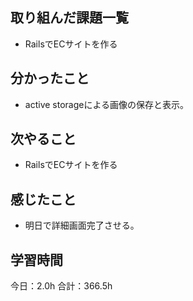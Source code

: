 ## 取り組んだ課題一覧
*  RailsでECサイトを作る
## 分かったこと
* active storageによる画像の保存と表示。
  
    
    

## 次やること
*  RailsでECサイトを作る
## 感じたこと
*  明日で詳細画面完了させる。
 
## 学習時間
今日：2.0h
合計：366.5h
